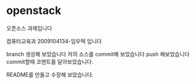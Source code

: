 ﻿openstack
=========

오픈소스 과제입니다

컴퓨터교육과 2009104134-임우택 입니다



branch 생성해 보았습니다
저의 소스를 commit해 보았습니다
push 해보았습니다 commit할때 코멘트를 달아보았습니다.

README를 만들고 수정해 보았습니다.
